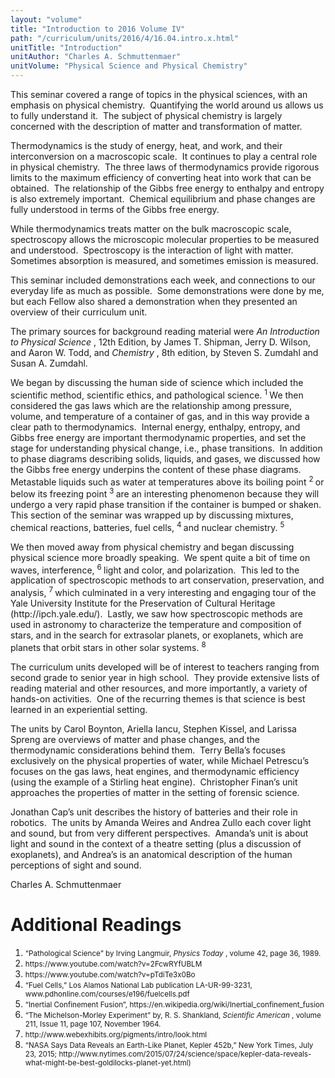 ```yaml
---
layout: "volume"
title: "Introduction to 2016 Volume IV"
path: "/curriculum/units/2016/4/16.04.intro.x.html"
unitTitle: "Introduction"
unitAuthor: "Charles A. Schmuttenmaer"
unitVolume: "Physical Science and Physical Chemistry"
---
```

<main>
<p>
This seminar covered a range of topics in the physical sciences, with an emphasis on physical chemistry.  Quantifying the world around us allows us to fully understand it.  The subject of physical chemistry is largely concerned with the description of matter and transformation of matter.
</p>
<p>
Thermodynamics is the study of energy, heat, and work, and their interconversion on a macroscopic scale.  It continues to play a central role in physical chemistry.  The three laws of thermodynamics provide rigorous limits to the maximum efficiency of converting heat into work that can be obtained.  The relationship of the Gibbs free energy to enthalpy and entropy is also extremely important.  Chemical equilibrium and phase changes are fully understood in terms of the Gibbs free energy.
</p>
<p>
While thermodynamics treats matter on the bulk macroscopic scale, spectroscopy allows the microscopic molecular properties to be measured and understood.  Spectroscopy is the interaction of light with matter.  Sometimes absorption is measured, and sometimes emission is measured.
</p>
<p>
This seminar included demonstrations each week, and connections to our everyday life as much as possible.  Some demonstrations were done by me, but each Fellow also shared a demonstration when they presented an overview of their curriculum unit.
</p>
<p>
The primary sources for background reading material were
<em>
An Introduction to Physical Science
</em>
, 12th Edition, by James T. Shipman, Jerry D. Wilson, and Aaron W. Todd, and
<em>
Chemistry
</em>
, 8th edition, by Steven S. Zumdahl and Susan A. Zumdahl.
</p>
<p>
We began by discussing the human side of science which included the scientific method, scientific ethics, and pathological science.
<sup>
1
</sup>
We then considered the gas laws which are the relationship among pressure, volume, and temperature of a container of gas, and in this way provide a clear path to thermodynamics.  Internal energy, enthalpy, entropy, and Gibbs free energy are important thermodynamic properties, and set the stage for understanding physical change, i.e., phase transitions.  In addition to phase diagrams describing solids, liquids, and gases, we discussed how the Gibbs free energy underpins the content of these phase diagrams.  Metastable liquids such as water at temperatures above its boiling point
<sup>
2
</sup>
or below its freezing point
<sup>
3
</sup>
are an interesting phenomenon because they will undergo a very rapid phase transition if the container is bumped or shaken.  This section of the seminar was wrapped up by discussing mixtures, chemical reactions, batteries, fuel cells,
<sup>
4
</sup>
and nuclear chemistry.
<sup>
5
</sup>
</p>
<p>
We then moved away from physical chemistry and began discussing physical science more broadly speaking.  We spent quite a bit of time on waves, interference,
<sup>
6
</sup>
light and color, and polarization.  This led to the application of spectroscopic methods to art conservation, preservation, and analysis,
<sup>
7
</sup>
which culminated in a very interesting and engaging tour of the Yale University Institute for the Preservation of Cultural Heritage (http://ipch.yale.edu/).  Lastly, we saw how spectroscopic methods are used in astronomy to characterize the temperature and composition of stars, and in the search for extrasolar planets, or exoplanets, which are planets that orbit stars in other solar systems.
<sup>
8
</sup>
</p>
<p>
The curriculum units developed will be of interest to teachers ranging from second grade to senior year in high school.  They provide extensive lists of reading material and other resources, and more importantly, a variety of hands-on activities.  One of the recurring themes is that science is best learned in an experiential setting.
</p>
<p>
The units by Carol Boynton, Ariella Iancu, Stephen Kissel, and Larissa Spreng are overviews of matter and phase changes, and the thermodynamic considerations behind them.  Terry Bella’s focuses exclusively on the physical properties of water, while Michael Petrescu’s focuses on the gas laws, heat engines, and thermodynamic efficiency (using the example of a Stirling heat engine).  Christopher Finan’s unit approaches the properties of matter in the setting of forensic science.
</p>
<p>
Jonathan Cap’s unit describes the history of batteries and their role in robotics.  The units by Amanda Weires and Andrea Zullo each cover light and sound, but from very different perspectives.  Amanda’s unit is about light and sound in the context of a theatre setting (plus a discussion of exoplanets), and Andrea’s is an anatomical description of the human perceptions of sight and sound.
</p>
<p>
Charles A. Schmuttenmaer
</p>
<h1>
Additional Readings
</h1>
<ol>
<li>
<small>
“Pathological Science” by Irving Langmuir,
<em>
Physics Today
</em>
, volume 42, page 36, 1989.
</small>
</li>
<li>
<small>
https://www.youtube.com/watch?v=2FcwRYfUBLM
</small>
</li>
<li>
<small>
https://www.youtube.com/watch?v=pTdiTe3x0Bo
</small>
</li>
<li>
<small>
“Fuel Cells,” Los Alamos National Lab publication LA-UR-99-3231, www.pdhonline.com/courses/e196/fuelcells.pdf
</small>
</li>
<li>
<small>
“Inertial Confinement Fusion”, https://en.wikipedia.org/wiki/Inertial_confinement_fusion
</small>
</li>
<li>
<small>
“The Michelson-Morley Experiment” by, R. S. Shankland,
<em>
Scientific American
</em>
, volume 211, Issue 11, page 107, November 1964.
</small>
</li>
<li>
<small>
http://www.webexhibits.org/pigments/intro/look.html
</small>
</li>
<li>
<small>
“NASA Says Data Reveals an Earth-Like Planet, Kepler 452b,” New York Times, July 23, 2015; http://www.nytimes.com/2015/07/24/science/space/kepler-data-reveals-what-might-be-best-goldilocks-planet-yet.html)
</small>
</li>
</ol>
</main>